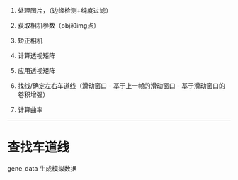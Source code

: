 1. 处理图片，（边缘检测+纯度过滤）

2. 获取相机参数（obj和img点）

3. 矫正相机

4. 计算透视矩阵

5. 应用透视矩阵

6. 找线/确定左右车道线（滑动窗口 - 基于上一帧的滑动窗口 - 基于滑动窗口的卷积增强）

7. 计算曲率

---

# 查找车道线

gene_data 生成模拟数据


